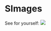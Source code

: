 # SImages

See for yourself: 
<img src="https://media.giphy.com/media/zavUNyQwkrirACbybU/giphy-downsized-large.gif"/>
